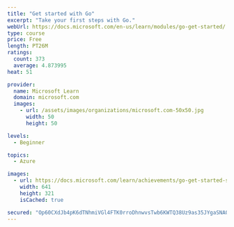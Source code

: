 ```yaml
---
title: "Get started with Go"
excerpt: "Take your first steps with Go."
webUrl: https://docs.microsoft.com/en-us/learn/modules/go-get-started/
type: course
price: Free
length: PT26M
ratings:
  count: 373
  average: 4.873995
heat: 51

provider:
  name: Microsoft Learn
  domain: microsoft.com
  images:
    - url: /assets/images/organizations/microsoft.com-50x50.jpg
      width: 50
      height: 50

levels:
  - Beginner

topics:
  - Azure

images:
  - url: https://docs.microsoft.com/learn/achievements/go-get-started-social.png
    width: 641
    height: 321
    isCached: true

secured: "Op60CXdJb4pK6dTNhmiVGl4FTK0rroDhnwvsTwb6KWTQ38Uz9as35JYgaSNAO0+sfoYEhZnStNcNO8UAwBfmYA+NHPfvFadEyOJ4rYs7bxxkbTWNIXcjiDedFuITwTJ/4jOunf0jVJP1ABecYsAQWxtj6ttgqlhYiQRoMv4oogGckkyKPn3iyCY6xG6A7LB2RUFITyS+GSZ5JqW73JfwwQdi8PDGwcRmQ4xw+pfSfu8zQirWvD5XNuqX5L9Fi6BLFUj7XnIiG0bk+bRPYzteA7uMWqtDFayr6r0w7X5Wzo1FSW89c0S4MDhLi2eN9d380aDmVx4dGksvG+B0agPIIfnCszMEQ6KaAztCjxkaQ3anrJxE+N5rEix140lXMSawxJ1SRoVgxR3dMlkkgGWxaRJJk8O1akpoVxK0kZd7U3M=;1IalTM4s1Gkp2Z4jc92qHg=="
---
```


